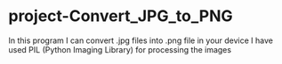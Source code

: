 # project-Convert_JPG_to_PNG
In this program I can convert .jpg files into .png file in your device
I have used PIL (Python Imaging Library)  for processing the images
